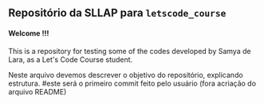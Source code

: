 ## Repositório da SLLAP para `letscode_course`  
#### Welcome !!!
This is a repository for testing some of the codes developed by Samya de Lara, as a Let's Code Course student.  

Neste arquivo devemos descrever o objetivo do repositório, explicando estrutura. #este será o primeiro commit feito pelo usuário (fora acriação do arquivo README)
